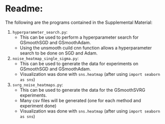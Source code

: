 # Readme:

The following are the programs contained in the Supplemental Material:
1. `hyperparameter_search.py`:
    - This can be used to perform a hyperparameter search for GSmoothSGD and GSmoothAdam.
    - Using the unsmooth cuild cnn function allows a hyperparameter search to be done on SGD and Adam.
2. `noise_heatmap_single_sigma.py`:
    - This can be used to generate the data for experiments on GSmoothSGD and GSmoothAdam.
    - Visualization was done with `sns.heatmap` (after using `import seaborn as sns`)
3. `svrg_noise_heatmaps.py`:
    - This can be used to generate the data for the GSmoothSVRG experiments.
    - Many csv files will be generated (one for each method and experiment done)
    - Visualization was done with `sns.heatmap` (after using `import seaborn as sns`)